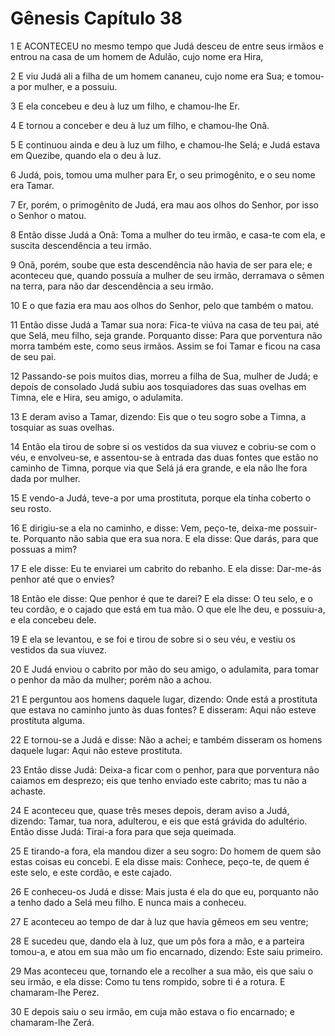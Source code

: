 # Gênesis Capítulo 38

1	E ACONTECEU no mesmo tempo que Judá desceu de entre seus irmãos e entrou na casa de um homem de Adulão, cujo nome era Hira,

2	E viu Judá ali a filha de um homem cananeu, cujo nome era Sua; e tomou-a por mulher, e a possuiu.

3	E ela concebeu e deu à luz um filho, e chamou-lhe Er.

4	E tornou a conceber e deu à luz um filho, e chamou-lhe Onã.

5	E continuou ainda e deu à luz um filho, e chamou-lhe Selá; e Judá estava em Quezibe, quando ela o deu à luz.

6	Judá, pois, tomou uma mulher para Er, o seu primogênito, e o seu nome era Tamar.

7	Er, porém, o primogênito de Judá, era mau aos olhos do Senhor, por isso o Senhor o matou.

8	Então disse Judá a Onã: Toma a mulher do teu irmão, e casa-te com ela, e suscita descendência a teu irmão.

9	Onã, porém, soube que esta descendência não havia de ser para ele; e aconteceu que, quando possuía a mulher de seu irmão, derramava o sêmen na terra, para não dar descendência a seu irmão.

10	E o que fazia era mau aos olhos do Senhor, pelo que também o matou.

11	Então disse Judá a Tamar sua nora: Fica-te viúva na casa de teu pai, até que Selá, meu filho, seja grande. Porquanto disse: Para que porventura não morra também este, como seus irmãos. Assim se foi Tamar e ficou na casa de seu pai.

12	Passando-se pois muitos dias, morreu a filha de Sua, mulher de Judá; e depois de consolado Judá subiu aos tosquiadores das suas ovelhas em Timna, ele e Hira, seu amigo, o adulamita.

13	E deram aviso a Tamar, dizendo: Eis que o teu sogro sobe a Timna, a tosquiar as suas ovelhas.

14	Então ela tirou de sobre si os vestidos da sua viuvez e cobriu-se com o véu, e envolveu-se, e assentou-se à entrada das duas fontes que estão no caminho de Timna, porque via que Selá já era grande, e ela não lhe fora dada por mulher.

15	E vendo-a Judá, teve-a por uma prostituta, porque ela tinha coberto o seu rosto.

16	E dirigiu-se a ela no caminho, e disse: Vem, peço-te, deixa-me possuir-te. Porquanto não sabia que era sua nora. E ela disse: Que darás, para que possuas a mim?

17	E ele disse: Eu te enviarei um cabrito do rebanho. E ela disse: Dar-me-ás penhor até que o envies?

18	Então ele disse: Que penhor é que te darei? E ela disse: O teu selo, e o teu cordão, e o cajado que está em tua mão. O que ele lhe deu, e possuiu-a, e ela concebeu dele.

19	E ela se levantou, e se foi e tirou de sobre si o seu véu, e vestiu os vestidos da sua viuvez.

20	E Judá enviou o cabrito por mão do seu amigo, o adulamita, para tomar o penhor da mão da mulher; porém não a achou.

21	E perguntou aos homens daquele lugar, dizendo: Onde está a prostituta que estava no caminho junto às duas fontes? E disseram: Aqui não esteve prostituta alguma.

22	E tornou-se a Judá e disse: Não a achei; e também disseram os homens daquele lugar: Aqui não esteve prostituta.

23	Então disse Judá: Deixa-a ficar com o penhor, para que porventura não caiamos em desprezo; eis que tenho enviado este cabrito; mas tu não a achaste.

24	E aconteceu que, quase três meses depois, deram aviso a Judá, dizendo: Tamar, tua nora, adulterou, e eis que está grávida do adultério. Então disse Judá: Tirai-a fora para que seja queimada.

25	E tirando-a fora, ela mandou dizer a seu sogro: Do homem de quem são estas coisas eu concebi. E ela disse mais: Conhece, peço-te, de quem é este selo, e este cordão, e este cajado.

26	E conheceu-os Judá e disse: Mais justa é ela do que eu, porquanto não a tenho dado a Selá meu filho. E nunca mais a conheceu.

27	E aconteceu ao tempo de dar à luz que havia gêmeos em seu ventre;

28	E sucedeu que, dando ela à luz, que um pôs fora a mão, e a parteira tomou-a, e atou em sua mão um fio encarnado, dizendo: Este saiu primeiro.

29	Mas aconteceu que, tornando ele a recolher a sua mão, eis que saiu o seu irmão, e ela disse: Como tu tens rompido, sobre ti é a rotura. E chamaram-lhe Perez.

30	E depois saiu o seu irmão, em cuja mão estava o fio encarnado; e chamaram-lhe Zerá.

